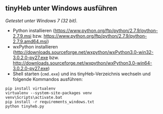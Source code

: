 ## tinyHeb unter Windows ausführen

*Getestet unter Windows 7 (32 bit).*

* Python installieren (https://www.python.org/ftp/python/2.7.9/python-2.7.9.msi bzw. https://www.python.org/ftp/python/2.7.9/python-2.7.9.amd64.msi)
* wxPython installieren (http://downloads.sourceforge.net/wxpython/wxPython3.0-win32-3.0.2.0-py27.exe bzw. http://downloads.sourceforge.net/wxpython/wxPython3.0-win64-3.0.2.0-py27.exe)
* Shell starten (`cmd.exe`) und ins tinyHeb-Verzeichnis wechseln und folgende Kommandos ausführen:

```
pip install virtualenv
virtualenv --system-site-packages venv
venv\Scripts\activate.bat
pip install -r requirements_windows.txt
python tinyheb.py
```
